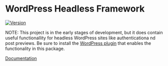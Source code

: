 # WordPress Headless Framework

[![Version](https://img.shields.io/npm/v/@wpengine/headless.svg)](https://npmjs.org/package/@wpengine/headless)

NOTE: This project is in the early stages of development, but it does contain useful functionallity for headless WordPress sites like authenticationa nd post previews. Be sure to install the [WordPress plugin](https://github.com/wpengine/headless-framework) that enables the functionality in this package.

[Documentation](https://github.com/wpengine/headless-framework)
